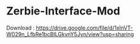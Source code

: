 # Zerbie-Interface-Mod

Download : https://drive.google.com/file/d/1xInVT-W029n_LfbRe1bcBILGkynY5Jyn/view?usp=sharing
